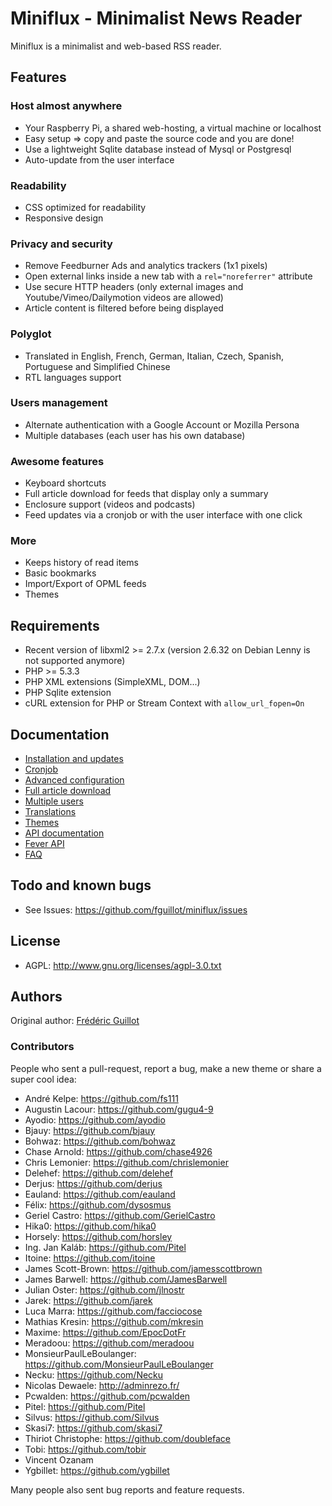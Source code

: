 Miniflux - Minimalist News Reader
=================================

Miniflux is a minimalist and web-based RSS reader.

Features
--------

### Host almost anywhere

- Your Raspberry Pi, a shared web-hosting, a virtual machine or localhost
- Easy setup => copy and paste the source code and you are done!
- Use a lightweight Sqlite database instead of Mysql or Postgresql
- Auto-update from the user interface

### Readability

- CSS optimized for readability
- Responsive design

### Privacy and security

- Remove Feedburner Ads and analytics trackers (1x1 pixels)
- Open external links inside a new tab with a `rel="noreferrer"` attribute
- Use secure HTTP headers (only external images and Youtube/Vimeo/Dailymotion videos are allowed)
- Article content is filtered before being displayed

### Polyglot

- Translated in English, French, German, Italian, Czech, Spanish, Portuguese and Simplified Chinese
- RTL languages support

### Users management

- Alternate authentication with a Google Account or Mozilla Persona
- Multiple databases (each user has his own database)

### Awesome features

- Keyboard shortcuts
- Full article download for feeds that display only a summary
- Enclosure support (videos and podcasts)
- Feed updates via a cronjob or with the user interface with one click

### More

- Keeps history of read items
- Basic bookmarks
- Import/Export of OPML feeds
- Themes

Requirements
------------

- Recent version of libxml2 >= 2.7.x (version 2.6.32 on Debian Lenny is not supported anymore)
- PHP >= 5.3.3
- PHP XML extensions (SimpleXML, DOM...)
- PHP Sqlite extension
- cURL extension for PHP or Stream Context with `allow_url_fopen=On`

Documentation
-------------

- [Installation and updates](docs/installation-and-updates.markdown)
- [Cronjob](docs/cronjob.markdown)
- [Advanced configuration](docs/config.markdown)
- [Full article download](docs/full-article-download.markdown)
- [Multiple users](docs/multiple-users.markdown)
- [Translations](docs/translations.markdown)
- [Themes](docs/themes.markdown)
- [API documentation](http://miniflux.net/api.html)
- [Fever API](docs/fever.markdown)
- [FAQ](docs/faq.markdown)

Todo and known bugs
-------------------

- See Issues: <https://github.com/fguillot/miniflux/issues>

License
-------

- AGPL: <http://www.gnu.org/licenses/agpl-3.0.txt>

Authors
-------

Original author: [Frédéric Guillot](http://fredericguillot.com/)

### Contributors

People who sent a pull-request, report a bug, make a new theme or share a super cool idea:

- André Kelpe: https://github.com/fs111
- Augustin Lacour: https://github.com/gugu4-9
- Ayodio: https://github.com/ayodio
- Bjauy: https://github.com/bjauy
- Bohwaz: https://github.com/bohwaz
- Chase Arnold: https://github.com/chase4926
- Chris Lemonier: https://github.com/chrislemonier
- Delehef: https://github.com/delehef
- Derjus: https://github.com/derjus
- Eauland: https://github.com/eauland
- Félix: https://github.com/dysosmus
- Geriel Castro: https://github.com/GerielCastro
- Hika0: https://github.com/hika0
- Horsely: https://github.com/horsley
- Ing. Jan Kaláb: https://github.com/Pitel
- Itoine: https://github.com/itoine
- James Scott-Brown: https://github.com/jamesscottbrown
- James Barwell: https://github.com/JamesBarwell
- Julian Oster: https://github.com/jlnostr
- Jarek: https://github.com/jarek
- Luca Marra: https://github.com/facciocose
- Mathias Kresin: https://github.com/mkresin
- Maxime: https://github.com/EpocDotFr
- Meradoou: https://github.com/meradoou
- MonsieurPaulLeBoulanger: https://github.com/MonsieurPaulLeBoulanger
- Necku: https://github.com/Necku
- Nicolas Dewaele: http://adminrezo.fr/
- Pcwalden: https://github.com/pcwalden
- Pitel: https://github.com/Pitel
- Silvus: https://github.com/Silvus
- Skasi7: https://github.com/skasi7
- Thiriot Christophe: https://github.com/doubleface
- Tobi: https://github.com/tobir
- Vincent Ozanam
- Ygbillet: https://github.com/ygbillet

Many people also sent bug reports and feature requests.
